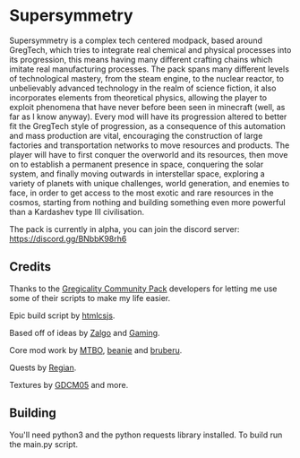 # Supersymmetry
Supersymmetry is a complex tech centered modpack, based around GregTech, which tries to integrate real chemical and physical processes into its progression, this means having many different crafting chains which imitate real manufacturing processes.
The pack spans many different levels of technological mastery, from the steam engine, to the nuclear reactor, to unbelievably advanced technology in the realm of science fiction, it also incorporates elements from theoretical physics, allowing the player to exploit phenomena that have never before been seen in minecraft (well, as far as I know anyway).
Every mod will have its progression altered to better fit the GregTech style of progression, as a consequence of this automation and mass production are vital, encouraging the construction of large factories and transportation networks to move resources and products. The player will have to first conquer the overworld and its resources, then move on to establish a permanent presence in space, conquering the solar system, and finally moving outwards in interstellar space, exploring a variety of planets with unique challenges, world generation, and enemies to face, in order to get access to the most exotic and rare resources in the cosmos, starting from nothing and building something even more powerful than a Kardashev type III civilisation.

The pack is currently in alpha, you can join the discord server:
https://discord.gg/BNbbK98rh6

## Credits
Thanks to the [Gregicality Community Pack](https://github.com/Gregicality/Gregicality-Community-Pack) developers for letting me use some of their scripts to make my life easier.

Epic build script by [htmlcsjs](https://github.com/htmlcsjs).

Based off of ideas by [Zalgo](https://github.com/Zalgo239) and [Gaming](https://github.com/swagxdragonslayer46yt).

Core mod work by [MTBO](https://github.com/loxoDev), [beanie](https://github.com/BestMod) and [bruberu](https://github.com/bruberu).

Quests by [Regian](https://github.com/Regian24).

Textures by [GDCM05](https://github.com/gdcm05) and more.

## Building
You'll need python3 and the python requests library installed. To build run the main.py script.
